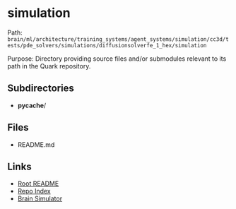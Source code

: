 # simulation

Path: `brain/ml/architecture/training_systems/agent_systems/simulation/cc3d/tests/pde_solvers/simulations/diffusionsolverfe_1_hex/simulation`

Purpose: Directory providing source files and/or submodules relevant to its path in the Quark repository.

## Subdirectories
- __pycache__/

## Files
- README.md

## Links
- [Root README](../../../../../../../../../../../README.md)
- [Repo Index](../../../../../../../../../../../repo_index.json)
- [Brain Simulator](../../../../../../../../../../../brain/architecture/brain_simulator.py)
